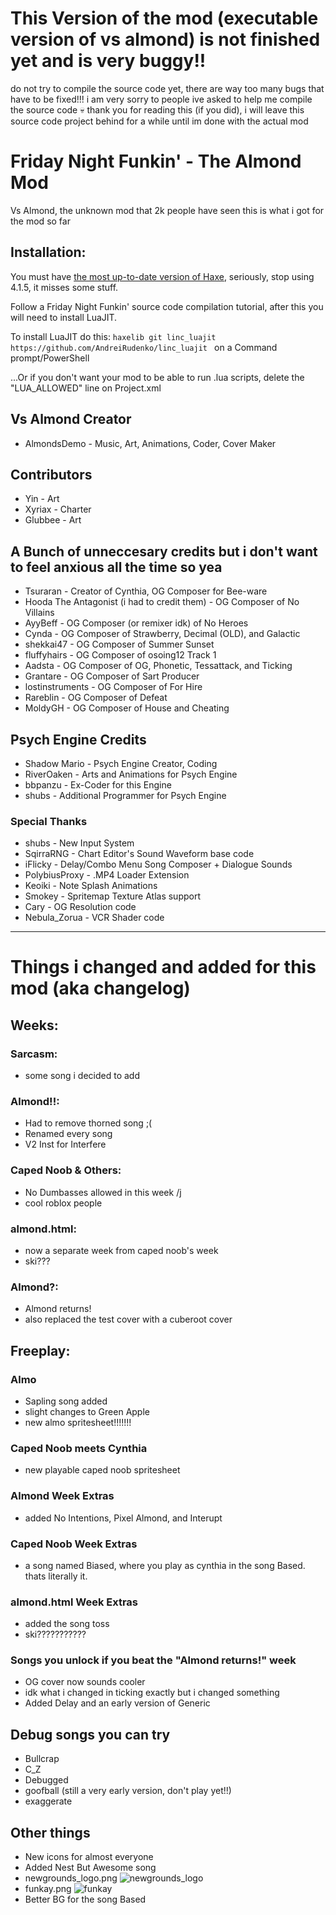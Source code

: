 # This Version of the mod (executable version of vs almond) is not finished yet and is very buggy!!
do not try to compile the source code yet, there are way too many bugs that have to be fixed!!!
i am very sorry to people ive asked to help me compile the source code :skull:
thank you for reading this (if you did), i will leave this source code project behind for a while until im done with the actual mod

# Friday Night Funkin' - The Almond Mod
Vs Almond, the unknown mod that 2k people have seen
this is what i got for the mod so far

## Installation:
You must have [the most up-to-date version of Haxe](https://haxe.org/download/), seriously, stop using 4.1.5, it misses some stuff.

Follow a Friday Night Funkin' source code compilation tutorial, after this you will need to install LuaJIT.

To install LuaJIT do this: `haxelib git linc_luajit https://github.com/AndreiRudenko/linc_luajit ` on a Command prompt/PowerShell

...Or if you don't want your mod to be able to run .lua scripts, delete the "LUA_ALLOWED" line on Project.xml

## Vs Almond Creator
* AlmondsDemo - Music, Art, Animations, Coder, Cover Maker

## Contributors
* Yin - Art
* Xyriax - Charter
* Glubbee - Art

## A Bunch of unneccesary credits but i don't want to feel anxious all the time so yea
* Tsuraran - Creator of Cynthia, OG Composer for Bee-ware
* Hooda The Antagonist (i had to credit them) - OG Composer of No Villains
* AyyBeff - OG Composer (or remixer idk) of No Heroes
* Cynda - OG Composer of Strawberry, Decimal (OLD), and Galactic
* shekkai47 - OG Composer of Summer Sunset
* fluffyhairs - OG Composer of osoing12 Track 1
* Aadsta - OG Composer of OG, Phonetic, Tessattack, and Ticking
* Grantare - OG Composer of Sart Producer
* lostinstruments - OG Composer of For Hire
* Rareblin - OG Composer of Defeat
* MoldyGH - OG Composer of House and Cheating

## Psych Engine Credits
* Shadow Mario - Psych Engine Creator, Coding
* RiverOaken - Arts and Animations for Psych Engine
* bbpanzu - Ex-Coder for this Engine
* shubs - Additional Programmer for Psych Engine

### Special Thanks
* shubs - New Input System
* SqirraRNG - Chart Editor's Sound Waveform base code
* iFlicky - Delay/Combo Menu Song Composer + Dialogue Sounds
* PolybiusProxy - .MP4 Loader Extension
* Keoiki - Note Splash Animations
* Smokey - Spritemap Texture Atlas support
* Cary - OG Resolution code
* Nebula_Zorua - VCR Shader code
_____________________________________

# Things i changed and added for this mod (aka changelog)

## Weeks:
### Sarcasm:
  * some song i decided to add 
### Almond!!:
  * Had to remove thorned song ;(
  * Renamed every song
  * V2 Inst for Interfere
### Caped Noob & Others:
  * No Dumbasses allowed in this week /j
  * cool roblox people
### almond.html:
  * now a separate week from caped noob's week
  * ski???
### Almond?:
  * Almond returns!
  * also replaced the test cover with a cuberoot cover

## Freeplay:
### Almo
  * Sapling song added
  * slight changes to Green Apple
  * new almo spritesheet!!!!!!!
### Caped Noob meets Cynthia
  * new playable caped noob spritesheet
### Almond Week Extras
  * added No Intentions, Pixel Almond, and Interupt
### Caped Noob Week Extras
  * a song named Biased, where you play as cynthia in the song Based. thats literally it.
### almond.html Week Extras
  * added the song toss
  * ski???????????
### Songs you unlock if you beat the "Almond returns!" week
  * OG cover now sounds cooler
  * idk what i changed in ticking exactly but i changed something
  * Added Delay and an early version of Generic
  
## Debug songs you can try 
  * Bullcrap
  * C_Z
  * Debugged
  * goofball (still a very early version, don't play yet!!)
  * exaggerate

## Other things
  * New icons for almost everyone
  * Added Nest But Awesome song
  * newgrounds_logo.png
  ![newgrounds_logo](https://user-images.githubusercontent.com/90089034/176049234-fb2a162f-68b9-4843-ae0c-29d13ab9b20d.png)
  * funkay.png 
  ![funkay](https://user-images.githubusercontent.com/90089034/176049695-918893f1-2503-4030-bf62-853db1838049.png)
  * Better BG for the song Based
